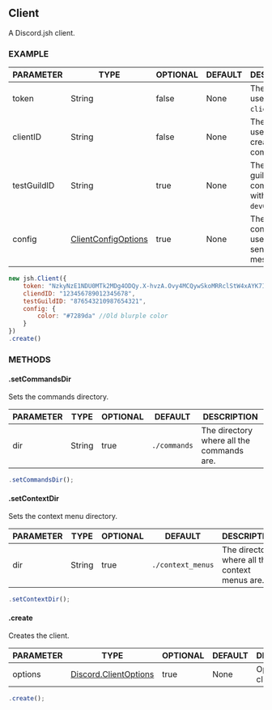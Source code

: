 ## Client

A Discord.jsh client.

### EXAMPLE
PARAMETER | TYPE | OPTIONAL | DEFAULT | DESCRIPTION
------ | ------ | ------ | ------ | ------
token | String | false | None | The token used for `client.login`.
clientID | String | false | None | The client ID used for creating commands.
testGuildID | String | true | None | The testing guild ID for commands with the `devOnly` tag.
config | [ClientConfigOptions](docs/ClientConfigOptions) | true | None | The client config options used for sending messages.

```js
new jsh.Client({
    token: "NzkyNzE1NDU0MTk2MDg4ODQy.X-hvzA.Ovy4MCQywSkoMRRclStW4xAYK7I",
    cliendID: "123456789012345678",
    testGuildID: "876543210987654321",
    config: {
        color: "#7289da" //Old blurple color
    }
})
.create()
```
### METHODS
#### .setCommandsDir
Sets the commands directory.

PARAMETER | TYPE | OPTIONAL | DEFAULT | DESCRIPTION
------ | ------ | ------ | ------ | ------
dir | String | true | `./commands` | The directory where all the commands are.
```js
.setCommandsDir();
```
#### .setContextDir
Sets the context menu directory.

PARAMETER | TYPE | OPTIONAL | DEFAULT | DESCRIPTION
------ | ------ | ------ | ------ | ------
dir | String | true | `./context_menus` | The directory where all the context menus are.

```js
.setContextDir();
```
#### .create
Creates the client.

PARAMETER | TYPE | OPTIONAL | DEFAULT | DESCRIPTION
------ | ------ | ------ | ------ | ------
options | [Discord.ClientOptions](https://discord.js.org/#/docs/main/stable/typedef/ClientOptions) | true | None | Options for a client.

```js
.create();
```